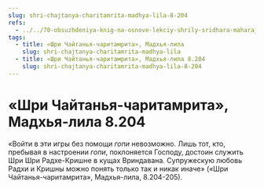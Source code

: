 ```yaml
---
slug: shri-chajtanya-charitamrita-madhya-lila-8-204
refs:
  - ../../70-obsuzhdeniya-knig-na-osnove-lekciy-shrily-sridhara-maharaja/1114-1983-03-28-gosvami-maharadzh-prezentuet-shridharu-maharadzhu-knigu-poisk-shri-krishny.md
tags:
  - title: «Шри Чайтанья-чаритамрита», Мадхья-лила
    slug: shri-chajtanya-charitamrita-madhya-lila
  - title: «Шри Чайтанья-чаритамрита», Мадхья-лила 8.204
    slug: shri-chajtanya-charitamrita-madhya-lila-8-204
---
```


# «Шри Чайтанья-чаритамрита», Мадхья-лила 8.204

«Войти в эти игры без помощи *гопи* невозможно. Лишь тот, кто, пребывая в настроении *гопи*, поклоняется Господу, достоин служить Шри Шри Радхе-Кришне в кущах Вриндавана. Супружескую любовь Радхи и Кришны можно понять только так и никак иначе» («Шри Чайтанья-чаритамрита», Мадхья-лила, 8.204-205).

